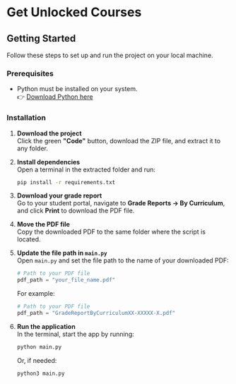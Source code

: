 # Get Unlocked Courses

## Getting Started

Follow these steps to set up and run the project on your local machine.

### Prerequisites

- Python must be installed on your system.  
  👉 [Download Python here](https://www.python.org/downloads/)

### Installation

1. **Download the project**  
   Click the green **"Code"** button, download the ZIP file, and extract it to any folder.

2. **Install dependencies**  
   Open a terminal in the extracted folder and run:
   ```bash
   pip install -r requirements.txt
   ```

3. **Download your grade report**  
   Go to your student portal, navigate to **Grade Reports → By Curriculum**, and click **Print** to download the PDF file.

4. **Move the PDF file**  
   Copy the downloaded PDF to the same folder where the script is located.

5. **Update the file path in `main.py`**  
   Open `main.py` and set the file path to the name of your downloaded PDF:
   ```python
   # Path to your PDF file
   pdf_path = "your_file_name.pdf"
   ```
   For example:
   ```python
   # Path to your PDF file
   pdf_path = "GradeReportByCurriculumXX-XXXXX-X.pdf"
   ```

6. **Run the application**  
   In the terminal, start the app by running:
   ```bash
   python main.py
   ```
   Or, if needed:
   ```bash
   python3 main.py
   ```
